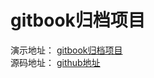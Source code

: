 # gitbook归档项目

演示地址： [gitbook归档项目](http://gitbook.liangshaojie.xyz)  
源码地址： [github地址](https://github.com/liangshaojie/gitbook.git)


